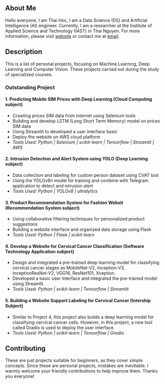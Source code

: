 ## About Me
Hello everyone, I am Thai Hoc, I am a Data Science (DS) and Artificial Intelligence (AI) engineer. Currently, I am a researcher at the Institute of Applied Science and Technology (IAST) in Thai Nguyen. For more information, please visit [website](https://nthaihoc.github.io/about-me/) or contact me at [email](mailto:thaihoc.ictu@gmail.com).


## Description
This is a list of personal projects, focusing on Machine Learning, Deep Learning and Computer Vision. These projects carried out during the study of specialized courses.

### Outstanding Project
#### 1. Predicting Mobile SIM Prices with Deep Learning (Cloud Computing subject)
- Crawling prices SIM data from internet using Selenium tools
- Building and develop LSTM (Long Short Term Memory) model on prices SIM data
- Using Streamlit to developed a user interface basic
- Deploy the website on AWS cloud platform
- *Tools Used: Python | Selenium | scikit-learn | Tensorflow | Streamlit | AWS*

#### 2. Intrusion Detection and Alert System using YOLO (Deep Learning subject)
- Data collection and labeling for custom person dataset using CVAT tool
- Using the YOLOv8n model for training and combine with Telegram application to detect and intrusion alert
- *Tools Used: Python | YOLOv8 | ultralytics*

#### 3. Product Recommendation System for Fashion Websit (Recommendation System subject)
- Using collaborative filtering techniques for personalized product suggestions
- Building a website interface and organized data storage using Flask
- *Tools Used: Python | Flask | scikit-learn*

#### 4. Develop a Website for Cervical Cancer Classification (Software Technology Application subject)
- Design and integrated a pre-trained deep learning model for classifying cervical cancer stages as MobileNet-V2, Inception-V3, InceptionResNet-V2, VGG16, ResNet101, Xception.
- Developed a basic user interface and integrated the pre-trained model using Streamlit.
- *Tools Used: Python | scikit-learn | Tensorflow | Streamlit*

#### 5. Building a Website Support Labeling for Cervical Cancer (Intership Subject)
- Similar to Project 4, this project also builds a deep learning model for classifying cervical cancer cells. However, in this project, a new tool called Gradio is used to deploy the user interface.
- *Tools Used: Python | scikit-learn | Tensorflow | Gradio*


## Contributing
These are just projects suitable for beginners, as they cover simple concepts. Since these are personal projects, mistakes are inevitable. I warmly welcome your friendly contributions to help improve them. Thanks you everyone! 
